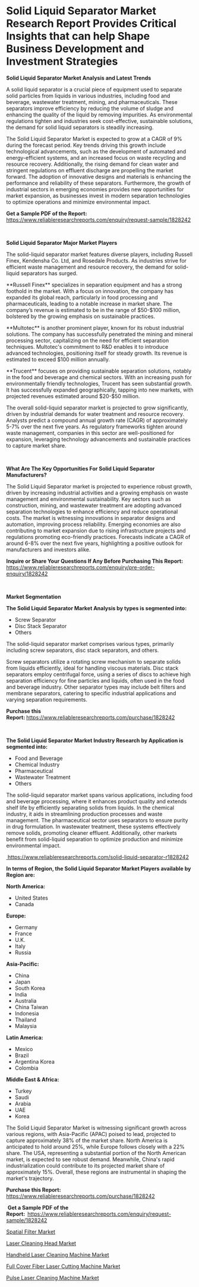 <p><h1>Solid Liquid Separator Market Research Report Provides Critical Insights that can help Shape Business Development and Investment Strategies</h1></p><p><strong>Solid Liquid Separator Market Analysis and Latest Trends</strong></p>
<p><p>A solid liquid separator is a crucial piece of equipment used to separate solid particles from liquids in various industries, including food and beverage, wastewater treatment, mining, and pharmaceuticals. These separators improve efficiency by reducing the volume of sludge and enhancing the quality of the liquid by removing impurities. As environmental regulations tighten and industries seek cost-effective, sustainable solutions, the demand for solid liquid separators is steadily increasing.</p><p>The Solid Liquid Separator Market is expected to grow at a CAGR of 9% during the forecast period. Key trends driving this growth include technological advancements, such as the development of automated and energy-efficient systems, and an increased focus on waste recycling and resource recovery. Additionally, the rising demand for clean water and stringent regulations on effluent discharge are propelling the market forward. The adoption of innovative designs and materials is enhancing the performance and reliability of these separators. Furthermore, the growth of industrial sectors in emerging economies provides new opportunities for market expansion, as businesses invest in modern separation technologies to optimize operations and minimize environmental impact.</p></p>
<p><strong>Get a Sample PDF of the Report:&nbsp;</strong> <a href="https://www.reliableresearchreports.com/enquiry/request-sample/1828242?utm_campaign=123&utm_medium=2&utm_source=Github&utm_content=ia&utm_term=19022025&utm_id=solid-liquid-separator">https://www.reliableresearchreports.com/enquiry/request-sample/1828242</a></p>
<p>&nbsp;</p>
<p><strong>Solid Liquid Separator Major Market Players</strong></p>
<p><p>The solid-liquid separator market features diverse players, including Russell Finex, Kendensha Co. Ltd, and Rosedale Products. As industries strive for efficient waste management and resource recovery, the demand for solid-liquid separators has surged.</p><p>**Russell Finex** specializes in separation equipment and has a strong foothold in the market. With a focus on innovation, the company has expanded its global reach, particularly in food processing and pharmaceuticals, leading to a notable increase in market share. The company’s revenue is estimated to be in the range of $50-$100 million, bolstered by the growing emphasis on sustainable practices.</p><p>**Multotec** is another prominent player, known for its robust industrial solutions. The company has successfully penetrated the mining and mineral processing sector, capitalizing on the need for efficient separation techniques. Multotec's commitment to R&D enables it to introduce advanced technologies, positioning itself for steady growth. Its revenue is estimated to exceed $100 million annually.</p><p>**Trucent** focuses on providing sustainable separation solutions, notably in the food and beverage and chemical sectors. With an increasing push for environmentally friendly technologies, Trucent has seen substantial growth. It has successfully expanded geographically, tapping into new markets, with projected revenues estimated around $20-$50 million.</p><p>The overall solid-liquid separator market is projected to grow significantly, driven by industrial demands for water treatment and resource recovery. Analysts predict a compound annual growth rate (CAGR) of approximately 5-7% over the next five years. As regulatory frameworks tighten around waste management, companies in this sector are well-positioned for expansion, leveraging technology advancements and sustainable practices to capture market share.</p></p>
<p>&nbsp;</p>
<p><strong>What Are The Key Opportunities For Solid Liquid Separator Manufacturers?</strong></p>
<p><p>The Solid Liquid Separator market is projected to experience robust growth, driven by increasing industrial activities and a growing emphasis on waste management and environmental sustainability. Key sectors such as construction, mining, and wastewater treatment are adopting advanced separation technologies to enhance efficiency and reduce operational costs. The market is witnessing innovations in separator designs and automation, improving process reliability. Emerging economies are also contributing to market expansion due to rising infrastructure projects and regulations promoting eco-friendly practices. Forecasts indicate a CAGR of around 6-8% over the next five years, highlighting a positive outlook for manufacturers and investors alike.</p></p>
<p><strong>Inquire or Share Your Questions If Any Before Purchasing This Report:</strong> <a href="https://www.reliableresearchreports.com/enquiry/pre-order-enquiry/1828242?utm_campaign=123&utm_medium=2&utm_source=Github&utm_content=ia&utm_term=19022025&utm_id=solid-liquid-separator">https://www.reliableresearchreports.com/enquiry/pre-order-enquiry/1828242</a></p>
<p>&nbsp;</p>
<p><strong>Market Segmentation</strong></p>
<p><strong>The Solid Liquid Separator Market Analysis by types is segmented into:</strong></p>
<p><ul><li>Screw Separator</li><li>Disc Stack Separator</li><li>Others</li></ul></p>
<p><p>The solid-liquid separator market comprises various types, primarily including screw separators, disc stack separators, and others. </p><p>Screw separators utilize a rotating screw mechanism to separate solids from liquids efficiently, ideal for handling viscous materials. Disc stack separators employ centrifugal force, using a series of discs to achieve high separation efficiency for fine particles and liquids, often used in the food and beverage industry. Other separator types may include belt filters and membrane separators, catering to specific industrial applications and varying separation requirements.</p></p>
<p><strong>Purchase this Report:&nbsp;</strong><a href="https://www.reliableresearchreports.com/purchase/1828242?utm_campaign=123&utm_medium=2&utm_source=Github&utm_content=ia&utm_term=19022025&utm_id=solid-liquid-separator">https://www.reliableresearchreports.com/purchase/1828242</a></p>
<p>&nbsp;</p>
<p><strong>The Solid Liquid Separator Market Industry Research by Application is segmented into:</strong></p>
<p><ul><li>Food and Beverage</li><li>Chemical Industry</li><li>Pharmaceutical</li><li>Wastewater Treatment</li><li>Others</li></ul></p>
<p><p>The solid-liquid separator market spans various applications, including food and beverage processing, where it enhances product quality and extends shelf life by efficiently separating solids from liquids. In the chemical industry, it aids in streamlining production processes and waste management. The pharmaceutical sector uses separators to ensure purity in drug formulation. In wastewater treatment, these systems effectively remove solids, promoting cleaner effluent. Additionally, other markets benefit from solid-liquid separation to optimize production and minimize environmental impact.</p></p>
<p><a href="https://www.reliableresearchreports.com/solid-liquid-separator-r1828242?utm_campaign=123&utm_medium=2&utm_source=Github&utm_content=ia&utm_term=19022025&utm_id=solid-liquid-separator">&nbsp;https://www.reliableresearchreports.com/solid-liquid-separator-r1828242</a></p>
<p><strong>In terms of Region, the Solid Liquid Separator Market Players available by Region are:</strong></p>
<p>
    <p> <strong> North America: </strong>
        <ul>
            <li>United States</li>
            <li>Canada</li>
        </ul>
        </p> 
    <p> <strong> Europe: </strong>
        <ul>
            <li>Germany</li>
            <li>France</li>
            <li>U.K.</li>
            <li>Italy</li>
            <li>Russia</li>
        </ul>
        </p> 
    <p> <strong> Asia-Pacific: </strong>
        <ul>
            <li>China</li>
            <li>Japan</li>
            <li>South Korea</li>
            <li>India</li>
            <li>Australia</li>
            <li>China Taiwan</li>
            <li>Indonesia</li>
            <li>Thailand</li>
            <li>Malaysia</li>
        </ul>
        </p> 
    <p> <strong> Latin America: </strong>
        <ul>
            <li>Mexico</li>
            <li>Brazil</li>
            <li>Argentina Korea</li>
            <li>Colombia</li>
        </ul>
        </p> 
    <p> <strong> Middle East & Africa: </strong>
        <ul>
            <li>Turkey</li>
            <li>Saudi</li>
            <li>Arabia</li>
            <li>UAE</li>
            <li>Korea</li>
        </ul>
    </p>
    </p>
<p><p>The Solid Liquid Separator Market is witnessing significant growth across various regions, with Asia-Pacific (APAC) poised to lead, projected to capture approximately 38% of the market share. North America is anticipated to hold around 25%, while Europe follows closely with a 22% share. The USA, representing a substantial portion of the North American market, is expected to see robust demand. Meanwhile, China's rapid industrialization could contribute to its projected market share of approximately 15%. Overall, these regions are instrumental in shaping the market's trajectory.</p></p>
<p><strong>Purchase this Report: </strong><a href="https://www.reliableresearchreports.com/purchase/1828242?utm_campaign=123&utm_medium=2&utm_source=Github&utm_content=ia&utm_term=19022025&utm_id=solid-liquid-separator">https://www.reliableresearchreports.com/purchase/1828242</a></p>
<p>&nbsp;<strong>Get a Sample PDF of the Report:&nbsp;&nbsp;</strong><a href="https://www.reliableresearchreports.com/enquiry/request-sample/1828242?utm_campaign=123&utm_medium=2&utm_source=Github&utm_content=ia&utm_term=19022025&utm_id=solid-liquid-separator">https://www.reliableresearchreports.com/enquiry/request-sample/1828242</a></p>
<p><strong></strong></p>
<p><p><a href="https://github.com/agdonthisa/Market-Research-Report-List-1/blob/main/spatial-filter-market.md?utm_campaign=123&utm_medium=2&utm_source=Github&utm_content=ia&utm_term=19022025&utm_id=solid-liquid-separator">Spatial Filter Market</a></p><p><a href="https://github.com/penglatilles/Market-Research-Report-List-1/blob/main/laser-cleaning-head-market.md?utm_campaign=123&utm_medium=2&utm_source=Github&utm_content=ia&utm_term=19022025&utm_id=solid-liquid-separator">Laser Cleaning Head Market</a></p><p><a href="https://github.com/saaindosya/Market-Research-Report-List-1/blob/main/handheld-laser-cleaning-machine-market.md?utm_campaign=123&utm_medium=2&utm_source=Github&utm_content=ia&utm_term=19022025&utm_id=solid-liquid-separator">Handheld Laser Cleaning Machine Market</a></p><p><a href="https://github.com/lalolatiot/Market-Research-Report-List-1/blob/main/full-cover-fiber-laser-cutting-machine-market.md?utm_campaign=123&utm_medium=2&utm_source=Github&utm_content=ia&utm_term=19022025&utm_id=solid-liquid-separator">Full Cover Fiber Laser Cutting Machine Market</a></p><p><a href="https://github.com/ternainglin/Market-Research-Report-List-1/blob/main/pulse-laser-cleaning-machine-market.md?utm_campaign=123&utm_medium=2&utm_source=Github&utm_content=ia&utm_term=19022025&utm_id=solid-liquid-separator">Pulse Laser Cleaning Machine Market</a></p></p>